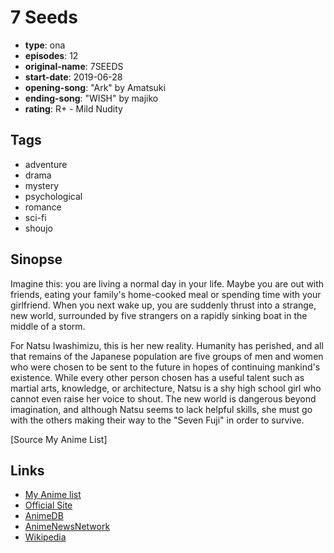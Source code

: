 # 7 Seeds

-   **type**: ona
-   **episodes**: 12
-   **original-name**: 7SEEDS
-   **start-date**: 2019-06-28
-   **opening-song**: "Ark" by Amatsuki
-   **ending-song**: "WISH" by majiko
-   **rating**: R+ - Mild Nudity

## Tags

-   adventure
-   drama
-   mystery
-   psychological
-   romance
-   sci-fi
-   shoujo

## Sinopse

Imagine this: you are living a normal day in your life. Maybe you are out with friends, eating your family's home-cooked meal or spending time with your girlfriend. When you next wake up, you are suddenly thrust into a strange, new world, surrounded by five strangers on a rapidly sinking boat in the middle of a storm.

For Natsu Iwashimizu, this is her new reality. Humanity has perished, and all that remains of the Japanese population are five groups of men and women who were chosen to be sent to the future in hopes of continuing mankind's existence. While every other person chosen has a useful talent such as martial arts, knowledge, or architecture, Natsu is a shy high school girl who cannot even raise her voice to shout. The new world is dangerous beyond imagination, and although Natsu seems to lack helpful skills, she must go with the others making their way to the "Seven Fuji" in order to survive.

[Source My Anime List]

## Links

-   [My Anime list](https://myanimelist.net/anime/38735/7_Seeds)
-   [Official Site](http://7seeds.jp/)
-   [AnimeDB](http://anidb.info/perl-bin/animedb.pl?show=anime&aid=14507)
-   [AnimeNewsNetwork](http://www.animenewsnetwork.com/encyclopedia/anime.php?id=21601)
-   [Wikipedia](https://en.wikipedia.org/wiki/7_Seeds)
